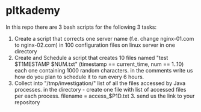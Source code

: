 # pltkademy
In this repo there are 3 bash scripts for the following 3 tasks: 
1. Create a script that corrects one server name (f.e. change nginx-01.com to nginx-02.com) in 100 configuration files on linux server in one directory 
2. Create and Schedule a script that creates 10 files named "test $T1MESTAMP $NUM.txt" (timestamp == current_time, num == 1..10) each one containing 1000 random characters. in the comments write us how do you plan to schedule it to run every 6 hours.
3. Collect into "/tmp/investigation/" list of all the files accessed by Java processes. in the directory - create one file with list of accessed files per each process. filename = access_$P1D.txt 3. send us the link to your repository 
